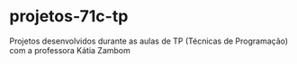 # projetos-71c-tp
Projetos desenvolvidos durante as aulas de TP (Técnicas de Programação) com a professora Kátia Zambom
